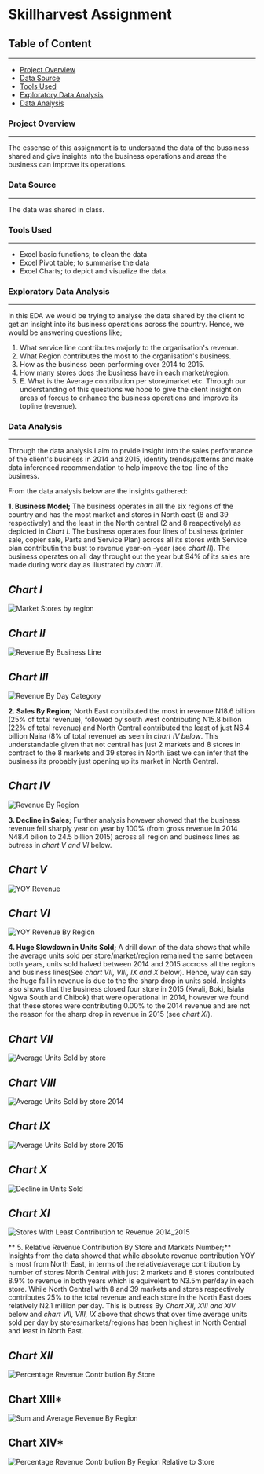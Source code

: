# Skillharvest Assignment

## Table of Content
---
- [Project Overview](#project-overview)
- [Data Source](#data-source)
- [Tools Used](#tools-used)
- [Exploratory Data Analysis](#exploratory-data-analysis)
- [Data Analysis](#data-analysis)
   
 
### Project Overview
---
The essense of this assignment is to undersatnd the data of the bussiness shared and give insights into the business operations and areas the business can improve its operations.

### Data Source
---
The data was shared in class.

### Tools Used
---
   - Excel basic functions; to clean the data
   - Excel Pivot table; to summarise the data
   - Excel Charts; to depict and visualize the data.

### Exploratory Data Analysis
---
In this EDA we would be trying to analyse the data shared by the client to get an insight into its business operations across the country. Hence, we would be answering questions like;
   1. What service line contributes majorly to the organisation's revenue.
   2. What Region contributes the most to the organisation's business.
   3. How as the business been performing over 2014 to 2015.
   4. How many stores does the business have in each market/region.
   5. E. What is the Average contribution per store/market etc.
   Through our understanding of this questions we hope to give the client insight on areas of forcus to enhance the business operations and improve its topline (revenue).

### Data Analysis
---
Through the data analysis I aim to prvide insight into the sales performance of the client's business in 2014 and 2015, identity trends/patterns and make data inferenced recommendation to help improve the top-line of the business.

From the data analysis below are the insights gathered:

**1. Business Model;** The business operates in all the six regions of the country and has the most market and stores in North east (8 and 39 respectively) and the least in the North central (2 and 8 reapectively) as depicted in *Chart I*.
The business operates four lines of business (printer sale, copier sale, Parts and Service Plan) across all its stores with Service plan contributin the bust to revenue year-on -year (see *chart II*). The business operates on all day throught out the year but 94% of its sales are made during work day as illustrated by *chart III*.

*Chart I*
---
![Market   Stores by region](https://github.com/user-attachments/assets/b3c3f8b7-3645-4972-9950-8464650d0cf9)

*Chart II*
---
![Revenue By Business Line](https://github.com/user-attachments/assets/59731451-cf21-484d-ae54-9fd8f81a4458)

*Chart III*
---
![Revenue By Day Category](https://github.com/user-attachments/assets/8458ba71-0df6-463a-96a1-aa1daf6f2db2)



**2. Sales By Region;** North East contributed the most in revenue N18.6 billion (25% of total revenue), followed by south west contributing N15.8 billion (22% of total revenue) and  North Central contributed the least of just N6.4 billion Naira (8% of total revenue) as seen in *chart IV below*. This understandable given that not central has just 2 markets and 8 stores in contract to the 8 markets and 39 stores in North East we can infer that the business its probably just opening up its market in North Central.

*Chart IV*
---
![Revenue By Region](https://github.com/user-attachments/assets/cc34ae20-b591-44ec-a8fd-6141c4f16eab)

**3. Decline in Sales;** Further analysis however showed that the business revenue fell sharply year on year by 100% (from gross revenue in 2014 N48.4 bilion to 24.5 billion 2015) across all region and business lines as butress in *chart V and VI* below.

*Chart V*
---
![YOY Revenue](https://github.com/user-attachments/assets/bdf7c26c-2520-48d1-834a-03f203078f9e)

*Chart VI*
---
![YOY Revenue By Region](https://github.com/user-attachments/assets/c0e50ee6-f898-4d1d-bef2-1f781019a984)

**4. Huge Slowdown in Units Sold;** A drill down of the data shows that while the average units sold per store/market/region remained the same between both years, units sold halved between 2014 and 2015 accross all the regions and business lines(See *chart VII, VIII, IX and X* below). Hence, way can say the huge fall in revenue is due to the the sharp drop in units sold.
Insights also shows that the business closed four store in 2015 (Kwali, Boki, Isiala Ngwa South and Chibok) that were operational in 2014, however we found that these stores were contributing 0.00% to the 2014 revenue and are not the reason for the sharp drop in revenue in 2015 (see *chart XI*).

*Chart VII*
---
![Average Units Sold by store](https://github.com/user-attachments/assets/d839aafd-a0bb-40a0-8a06-59aed8360fde)

*Chart VIII*
---
![Average Units Sold by store 2014](https://github.com/user-attachments/assets/6e725e2c-5e8b-4645-a898-aa63fbdd6d6e)

*Chart IX*
---
![Average Units Sold by store 2015](https://github.com/user-attachments/assets/ba3454f8-23b7-4da3-950e-6bd89abb4174)

*Chart X*
---
![Decline in Units Sold](https://github.com/user-attachments/assets/d42fef93-2337-4e51-84ed-720aeed266bb)

*Chart XI*
---
![Stores With Least Contribution to Revenue 2014_2015](https://github.com/user-attachments/assets/ef4f889a-c572-40fe-908b-d051decfc464)

** 5. Relative Revenue Contribution By Store and Markets Number;** Insights from the data showed that while absolute revenue contribution YOY is most from North East, in terms of the relative/average contribution by number of stores North Central with just 2 markets and 8 stores contributed 8.9% to revenue in both years which is equivelent to N3.5m per/day in each store. While North Central with 8 and 39 markets and stores respectively contributes 25% to the total revenue and each store in the North East does relatively N2.1 million per day. This is butress By *Chart XII, XIII and XIV* below and *chart VII, VIII, IX* above that shows that over time average units sold per day by stores/markets/regions has been highest in North Central and least in North East.

*Chart XII*
---
![Percentage Revenue Contribution By Store](https://github.com/user-attachments/assets/f5df35e5-5ccc-45eb-b948-f90c89da2e34)

Chart XIII*
---
![Sum and Average Revenue By Region](https://github.com/user-attachments/assets/72f0e32a-5469-4143-b7b6-9ed25e129c1d)

Chart XIV*
---
![Percentage Revenue Contribution By Region Relative to Store](https://github.com/user-attachments/assets/25b4f919-06fc-4f34-b87b-16275ad3e68f)









